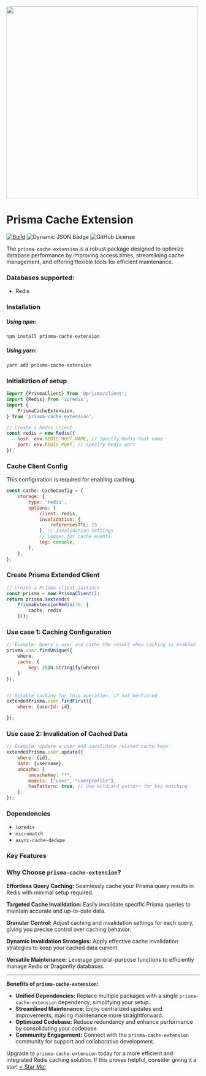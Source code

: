<img src=https://prismalens.vercel.app/header/logo-dark.svg width="500px"/>

# Prisma Cache Extension

[![Build](https://github.com/Shikhar97/prisma-cache/actions/workflows/build.yml/badge.svg)](https://github.com/Shikhar97/prisma-cache/actions/workflows/build.yml)
![Dynamic JSON Badge](https://img.shields.io/badge/dynamic/json?url=https%3A%2F%2Fraw.githubusercontent.com%2FShikhar97%2Fprisma-cache%2Fmain%2Fpackage-lock.json&query=%24.version&label=Version)
![GitHub License](https://img.shields.io/github/license/Shikhar97/prisma-cache?label=License)

The `prisma-cache-extension` is a robust package designed to optimize database performance by improving access times,
streamlining cache management, and offering flexible tools for efficient maintenance.

### Databases supported:

- Redis

### **Installation**

##### **Using npm:**

```bash
npm install prisma-cache-extension
```

##### **Using yarn:**

```bash
yarn add prisma-cache-extension
```

### Initializtion of setup

```javascript
import {PrismaClient} from '@prisma/client';
import {Redis} from 'ioredis';
import {
    PrismaCacheExtension,
} from 'prisma-cache-extension';

// Create a Redis client
const redis = new Redis({
    host: env.REDIS_HOST_NAME, // Specify Redis host name
    port: env.REDIS_PORT, // Specify Redis port
});
```

### Cache Client Config

This configuration is required for enabling caching.

```javascript
const cache: CacheConfig = {
    storage: {
        type: 'redis',
        options: {
            client: redis,
            invalidation: {
                referencesTTL: 15
            }, // Invalidation settings
            // Logger for cache events
            log: console,
        },
    },
};
```

### Create Prisma Extended Client

```javascript
// Create a Prisma client instance
const prisma = new PrismaClient();
return prisma.$extends(
    PrismaExtensionRedis(30, {
        cache, redis
    }));
```

### Use case 1: Caching Configuration

```javascript
// Example: Query a user and cache the result when caching is enabled
prisma.user.findUnique({
    where,
    cache: {
        key: JSON.stringify(where)
    }
});


// Disable caching for this operation, if not mentioned
extendedPrisma.user.findFirst({
    where: {userId: id},

});
```

### Use case 2: Invalidation of Cached Data

```javascript
// Example: Update a user and invalidate related cache keys
extendedPrisma.user.update({
    where: {id},
    data: {username},
    uncache: {
        uncacheKey: "*",
        models: ["user", "userprofile"],
        hasPattern: true, // Use wildcard pattern for key matching
    },
});
```

### Dependencies

- `ioredis`
- `micromatch`
- `async-cache-dedupe`

### Key Features

### Why Choose `prisma-cache-extension`?

**Effortless Query Caching:** Seamlessly cache your Prisma query results in Redis with minimal setup required.

**Targeted Cache Invalidation:** Easily invalidate specific Prisma queries to maintain accurate and up-to-date data.

**Granular Control:** Adjust caching and invalidation settings for each query, giving you precise control over caching
behavior.

**Dynamic Invalidation Strategies:** Apply effective cache invalidation strategies to keep your cached data current.

**Versatile Maintenance:** Leverage general-purpose functions to efficiently manage Redis or Dragonfly databases.

---

**Benefits of `prisma-cache-extension`:**

- **Unified Dependencies:** Replace multiple packages with a single `prisma-cache-extension` dependency, simplifying
  your setup.
- **Streamlined Maintenance:** Enjoy centralized updates and improvements, making maintenance more straightforward.
- **Optimized Codebase:** Reduce redundancy and enhance performance by consolidating your codebase.
- **Community Engagement:** Connect with the `prisma-cache-extension` community for support and collaborative
  development.

Upgrade to `prisma-cache-extension` today for a more efficient and integrated Redis caching solution. If this proves
helpful, consider giving it a star! [⭐ Star Me!](https://github.com/Shikhar97/prisma-cache.git)
